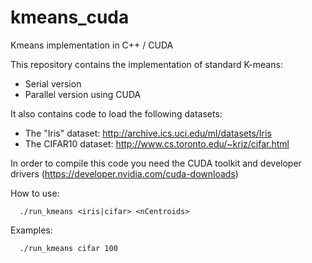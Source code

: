 kmeans_cuda
===========

Kmeans implementation in C++ / CUDA


This repository contains the implementation of standard K-means:

* Serial version
* Parallel version using CUDA

It also contains code to load the following datasets:

* The "Iris" dataset: http://archive.ics.uci.edu/ml/datasets/Iris
* The CIFAR10 dataset: http://www.cs.toronto.edu/~kriz/cifar.html

In order to compile this code you need the CUDA toolkit and developer drivers (https://developer.nvidia.com/cuda-downloads)


How to use:
```
  ./run_kmeans <iris|cifar> <nCentroids>
```
Examples:
```
  ./run_kmeans cifar 100
```
